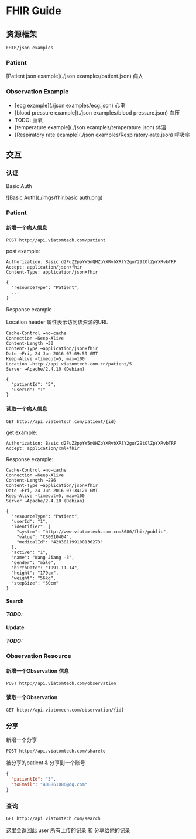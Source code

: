 # FHIR Guide

## 资源框架

```
FHIR/json examples
```

### Patient

[Patient json example](./json examples/patient.json) 病人

### Observation Example

- [ecg example](./json examples/ecg.json) 心电
- [blood pressure example](./json examples/blood pressure.json) 血压
- TODO: 血氧
- [temperature example](./json examples/temperature.json) 体温
- [Respiratory rate example](./json examples/Respiratory-rate.json) 呼吸率

## 交互

### 认证

Basic Auth

![Basic Auth](./imgs/fhir.basic auth.png)

### Patient

#### 新增一个病人信息

```http
POST http://api.viatomtech.com/patient
```

post example:

```http
Authorization: Basic d2FuZ2ppYW5nQHZpYXRvbXRlY2guY29tOlZpYXRvbTRF
Accept: application/json+fhir
Content-Type: application/json+fhir

{
  "resourceType": "Patient",
  ...
}
```

Response example：

Location header 属性表示访问该资源的URL

```http
Cache-Control →no-cache
Connection →Keep-Alive
Content-Length →30
Content-Type →application/json+fhir
Date →Fri, 24 Jun 2016 07:09:59 GMT
Keep-Alive →timeout=5, max=100
Location →http://api.viatomtech.com.cn/patient/5
Server →Apache/2.4.10 (Debian)

{
  "patientId": "5",
  "userId": "1"
}
```

#### 读取一个病人信息

```http
GET http://api.viatomtech.com/patient/{id}
```

get example:

```http
Authorization: Basic d2FuZ2ppYW5nQHZpYXRvbXRlY2guY29tOlZpYXRvbTRF
Accept: application/xml+fhir
```

Response example:

```http
Cache-Control →no-cache
Connection →Keep-Alive
Content-Length →296
Content-Type →application/json+fhir
Date →Fri, 24 Jun 2016 07:34:20 GMT
Keep-Alive →timeout=5, max=100
Server →Apache/2.4.10 (Debian)

{
  "resourceType": "Patient",
  "userId": "1",
  "identifier": {
    "system": "http://www.viatomtech.com.cn:8080/fhir/public",
    "value": "CS0010404",
    "medicalId": "420381199108136273"
  },
  "active": "1",
  "name": "Wang Jiang -3",
  "gender": "male",
  "birthDate": "1991-11-14",
  "height": "179cm",
  "weight": "56kg",
  "stepSize": "50cm"
}
```

#### Search

***TODO:***

#### Update

***TODO:***

### Observation Resource

#### 新增一个Observation 信息

```http
POST http://api.viatomtech.com/observation
```

#### 读取一个Observation

```http
GET http://api.viatomech.com/observation/{id}
```

### 分享

新增一个分享

```http
POST http://api.viatomtech.com/shareto
```

被分享的patient & 分享到一个账号

```json
{
  "patientId": "3",
  "toEmail": "408861086@qq.com"
}
```

### 查询

```http
GET http://api.viatomtech.com/search
```

这里会返回此 user 所有上传的记录 和 分享给他的记录